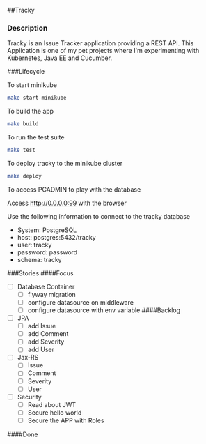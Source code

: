 ##Tracky

### Description

Tracky is an Issue Tracker application providing a REST API. This Application is one of my pet projects where I'm experimenting with Kubernetes, Java EE and Cucumber.
 

###Lifecycle

To start minikube
```bash
make start-minikube
```
To build the app
```bash
make build
```
To run the test suite
```bash
make test
```
To deploy tracky to the minikube cluster
```bash
make deploy
```


To access PGADMIN to play with the database

Access http://0.0.0.0:99 with the browser

Use the following information to connect to the tracky database
 - System: PostgreSQL
 - host: postgres:5432/tracky
 - user: tracky
 - password: password
 - schema: tracky

###Stories
####Focus
- [ ] Database Container
    - [ ] flyway migration
    - [ ] configure datasource on middleware
    - [ ] configure datasource with env variable
####Backlog
- [ ] JPA
    - [ ] add Issue
    - [ ] add Comment
    - [ ] add Severity
    - [ ] add User
- [ ] Jax-RS
    - [ ] Issue
    - [ ] Comment
    - [ ] Severity
    - [ ] User
- [ ] Security
    - [ ] Read about JWT
    - [ ] Secure hello world
    - [ ] Secure the APP with Roles

####Done

